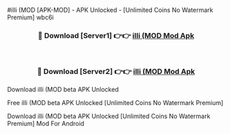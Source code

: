 #illi (MOD [APK-MOD] - APK Unlocked - [Unlimited Coins No Watermark Premium] wbc6i



<div align="center">

<h3>🔴 Download [Server1] 👉👉 <a href="https://momento.my/?title=illi_(MOD">illi (MOD Mod Apk</a></h3><br>

<h3>🔴 Download [Server2] 👉👉 <a href="https://momento.my/?title=illi_(MOD">illi (MOD Mod Apk</a></h3>
</div>



Download illi (MOD beta APK Unlocked

Free illi (MOD beta APK Unlocked [Unlimited Coins No Watermark Premium]

Download illi (MOD beta APK Unlocked [Unlimited Coins No Watermark Premium] Mod For Android
